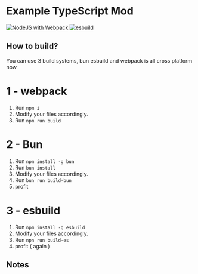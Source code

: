 # Example TypeScript Mod
[![NodeJS with Webpack](https://github.com/eaglerforge/example-typescript-mod/actions/workflows/webpack.yml/badge.svg)](https://github.com/eaglerforge/example-typescript-mod/actions/workflows/webpack.yml) [![esbuild](https://github.com/eaglerforge/example-typescript-mod/actions/workflows/esbuild.yml/badge.svg)](https://github.com/eaglerforge/example-typescript-mod/actions/workflows/Buildtest.yml)

## How to build?
You can use 3 build systems, bun esbuild and webpack is all cross platform now.

# 1 - webpack

1. Run `npm i`
2. Modify your files accordingly.
2. Run `npm run build`

# 2 - Bun 
1. Run `npm install -g bun`
2. Run `bun install`
3. Modify your files accordingly.
4. Run `bun run build-bun`
5. profit

# 3 - esbuild
1. Run `npm install -g esbuild`
2. Modify your files accordingly.
3. Run `npn run build-es`
4. profit ( again )
## Notes
